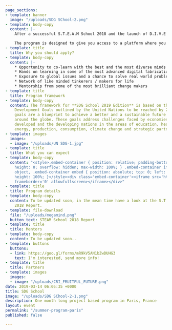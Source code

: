 ```yaml
---
page_sections:
- template: banner
  image: "/uploads/SDG SChool-2.png"
- template: body-copy
  content: |-
    After a successful S.T.E.A.M School 2018 and the launch of D.I.V.E 2019, we bring to you yet another program to provide a global learning experience, this time in Paris, France. The **SDG School 2019 Edition** is a one month long project based program which Maker’s Asylum will be conducting in partnership with CRI, Interdisciplinary Research Center.

    The program is designed to give you access to a platform where you can voice an opinion, take an action and create an impact.
- template: title
  title: Why you should apply?
- template: body-copy
  content: |-
    * Opportunity to co-learn with the best and the most diverse minds
    * Hands on learning in some of the most advanced digital fabrication labs
    * Exposure to global issues and a chance to solve real world problems using technology
    * Network of like minded tinkerers / makers for life
    * Mentorship from some of the most brilliant change makers
- template: title
  title: Program framework
- template: body-copy
  content: The framework for **SDG School 2019 Edition** is based on the Sustainable
    Development Goals outlined by the United Nations to be reached by 2030. These
    goals are a blueprint to achieve a better and a sustainable future for all cultures
    around the globe. These goals address challenges faced by economies both in the
    developed and the developing nations in the areas of education, healthcare, equalities,
    energy, production, consumption, climate change and strategic partnerships
- template: images
  images:
  - image: "/uploads/UN SDG-1.jpg"
- template: title
  title: What you can expect
- template: body-copy
  content: "<style>.embed-container { position: relative; padding-bottom: 56.25%;
    height: 0; overflow: hidden; max-width: 100%; } .embed-container iframe, .embed-container
    object, .embed-container embed { position: absolute; top: 0; left: 0; width: 100%;
    height: 100%; }</style><div class='embed-container'><iframe src='https://www.youtube.com/embed/VglywTOj_rY'
    frameborder='0' allowfullscreen></iframe></div>"
- template: title
  title: Program details
- template: body-copy
  content: To be updated soon, in the mean time have a look at the S.T.E.A.M School
    2018 Report.
- template: file-download
  file: "/uploads/megamind.png"
  button_text: STEAM School 2018 Report
- template: title
  title: Mentors
- template: body-copy
  content: To be updated soon..
- template: buttons
  buttons:
  - link: https://goo.gl/forms/mR9kV5AN1bZwDUHG3
    text: I'm interested, send more info!
- template: title
  title: Partners
- template: images
  images:
  - image: "/uploads/CRI_FRUITFUL_FUTURE.png"
date: 2019-03-14 06:05:35 +0000
title: SDG School
image: "/uploads/SDG SChool-2-1.png"
description: One month long project based program in Paris, France
layout: event
permalink: "/summer-program-paris"
published: false

---
```

